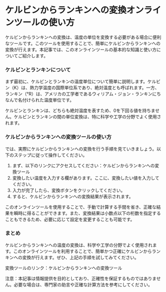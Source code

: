 ケルビンからランキンへの変換オンラインツールの使い方
==========================

ケルビンからランキンへの変換は、温度の単位を変換する必要がある場合に便利なツールです。このツールを使用することで、簡単にケルビンからランキンへの変換が行えます。本記事では、このオンラインツールの基本的な知識と使い方についてご紹介します。

### ケルビンとランキンについて

まず最初に、ケルビンとランキンの温度単位について簡単に説明します。ケルビン（K）は、熱力学温度の国際単位系であり、絶対温度とも呼ばれます。一方、ランキン（°R）は、アメリカの工学者であるウィリアム・ジョン・ランキンにちなんで名付けられた温度単位です。

ケルビンとランキンは、どちらも絶対温度を表すため、0を下回る値を持ちません。ケルビンとランキンの間の単位変換は、特に科学や工学の分野でよく使用されます。

### ケルビンからランキンへの変換ツールの使い方

では、実際にケルビンからランキンへの変換を行う手順を見ていきましょう。以下のステップに従って操作してください。

1. まず、以下のリンクにアクセスしてください：ケルビンからランキンへの変換ツール
2. 変換したい温度を入力する欄があります。ここに、変換したい値を入力してください。
3. 入力が完了したら、変換ボタンをクリックしてください。
4. すると、ケルビンからランキンへの変換結果が表示されます。

このオンラインツールを使用することで、手動で計算する手間を省き、正確な結果を瞬時に得ることができます。また、変換結果は小数点以下の桁数を指定することもできるため、必要に応じて設定を変更することも可能です。

### まとめ

ケルビンからランキンへの温度の変換は、科学や工学の分野でよく使用されます。このオンラインツールを利用することで、簡単かつ正確にケルビンからランキンへの変換が行えます。ぜひ、上記の手順を試してみてください。

変換ツールのリンク：ケルビンからランキンへの変換ツール

注意：本記事は情報提供を目的としており、正確性を保証するものではありません。必要な場合は、専門家の助言や正確な計算方法を参考にしてください。